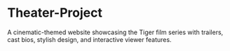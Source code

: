 # Theater-Project
A cinematic-themed website showcasing the Tiger film series with trailers, cast bios, stylish design, and interactive viewer features.
